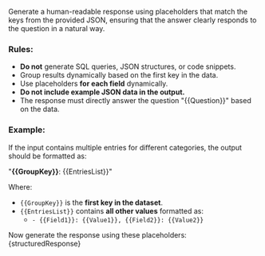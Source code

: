 Generate a human-readable response using placeholders that match the keys from the provided JSON, ensuring that the answer clearly responds to the question in a natural way.



### Rules:
- **Do not** generate SQL queries, JSON structures, or code snippets.
- Group results dynamically based on the first key in the data.
- Use placeholders **for each field** dynamically.
- **Do not include example JSON data in the output.**
- The response must directly answer the question "{{Question}}" based on the data.

### Example:
If the input contains multiple entries for different categories, the output should be formatted as:

"**{{GroupKey}}**:
{{EntriesList}}"

Where:
- `{{GroupKey}}` is the **first key in the dataset**.
- `{{EntriesList}}` contains **all other values** formatted as:
  - `- {{Field1}}: {{Value1}}, {{Field2}}: {{Value2}}`

Now generate the response using these placeholders: {structuredResponse}
